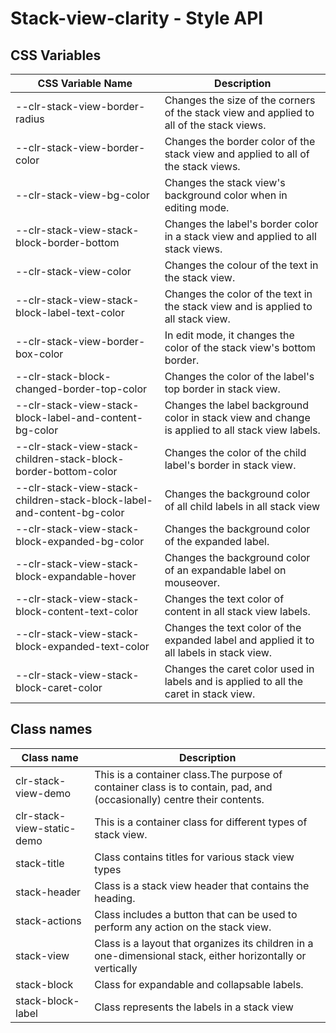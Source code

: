 # Stack-view-clarity - Style API
## CSS Variables

| CSS Variable Name          | Description                                                        |
| -------------------------- | ------------------------------------------------------------------ |
| --clr-stack-view-border-radius | Changes the size of the corners of the stack view and applied to all of the stack views.
| --clr-stack-view-border-color | Changes the border color of the stack view and applied to all of the stack views.
| --clr-stack-view-bg-color | Changes the stack view's background color when in editing mode.
| --clr-stack-view-stack-block-border-bottom | Changes the label's border color in a stack view and applied to all stack views.
| --clr-stack-view-color | Changes the colour of the text in the stack view.
| --clr-stack-view-stack-block-label-text-color | Changes the color of the text in the stack view and is applied to all stack view.
| --clr-stack-view-border-box-color | In edit mode, it changes the color of the stack view's bottom border.
| --clr-stack-block-changed-border-top-color | Changes the color of the label's top border in stack view.
| --clr-stack-view-stack-block-label-and-content-bg-color | Changes the label background color in stack view and change is applied to all stack view labels.
| --clr-stack-view-stack-children-stack-block-border-bottom-color | Changes the color of the child label's border in stack view.
| --clr-stack-view-stack-children-stack-block-label-and-content-bg-color | Changes the background color of all child labels in all stack view
| --clr-stack-view-stack-block-expanded-bg-color | Changes the background color of the expanded label.
| --clr-stack-view-stack-block-expandable-hover | Changes the background color of an expandable label on mouseover.
| --clr-stack-view-stack-block-content-text-color | Changes the text color of content in all stack view labels.
| --clr-stack-view-stack-block-expanded-text-color | Changes the text color of the expanded label and applied it to all labels in stack view.
| --clr-stack-view-stack-block-caret-color | Changes the caret color used in labels and is applied to all the caret in stack view.
## Class names
| Class name    | Description                              |
| ------------- | ---------------------------------------- |
| clr-stack-view-demo |  This is a container class.The purpose of container class is to contain, pad, and (occasionally) centre their contents. |
| clr-stack-view-static-demo | This is a container class for different types of stack view. |
| stack-title | Class contains titles for various stack view types |
| stack-header | Class is a stack view header that contains the heading. |
| stack-actions | Class includes a button that can be used to perform any action on the stack view. |
| stack-view | Class is a layout that organizes its children in a one-dimensional stack, either horizontally or vertically |
| stack-block | Class for expandable and collapsable labels. |
| stack-block-label | Class represents the labels in a stack view |
